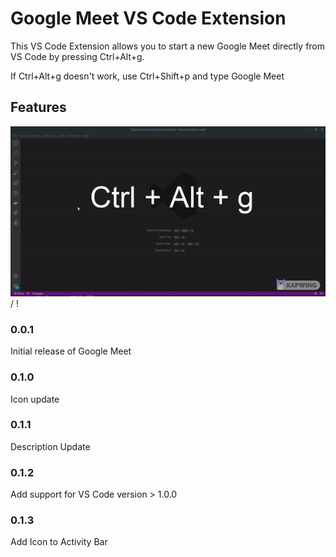 # Google Meet VS Code Extension

This VS Code Extension allows you to start a new Google Meet directly from VS Code by pressing Ctrl+Alt+g.

If Ctrl+Alt+g doesn't work, use Ctrl+Shift+p and type Google Meet

## Features

![Demo](demo.gif) / ! [](demo.gif)


### 0.0.1

Initial release of Google Meet

### 0.1.0

Icon update

### 0.1.1

Description Update

### 0.1.2

Add support for VS Code version > 1.0.0

### 0.1.3

Add Icon to Activity Bar